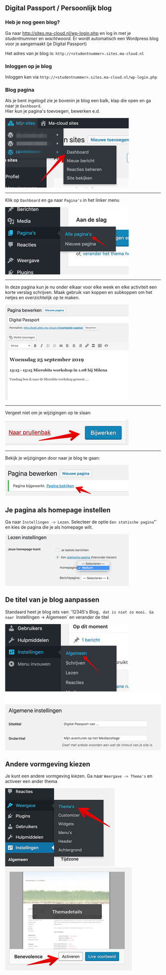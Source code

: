 ## Digital Passport / Persoonlijk blog

### Heb je nog geen blog?

Ga naar http://sites.ma-cloud.nl/wp-login.php en log in met je *studentnummer* en *wachtwoord*. Er wordt automatisch een Wordpress blog voor je aangemaakt (je Digital Passport)
  
Het adres van je blog is: `http://<studentnummer>.sites.ma-cloud.nl`

### Inloggen op je blog
Inloggen kan via `http://<studentnummer>.sites.ma-cloud.nl/wp-login.php`

### Blog pagina
Als je bent ingelogd zie je bovenin je blog een balk, klap die open en ga naar je `Dashboard`.  
Hier kun je pagina's toevoegen, bewerken e.d.

![Wordpress Dashboard](images/menu-dashboard.jpg)

---

Klik op `Dashboard` en ga naar `Pagina's` in het linker menu

![Pagina's](images/menu-paginas-01.jpg)

---

In deze pagina kun je nu onder elkaar voor elke week en elke activiteit een korte verslag schrijven.
Maak gebruik van koppen en subkoppen om het netjes en overzichtelijk op te maken.

![Pagina bewerken](images/page-editor-01.jpg)

---

Vergeet niet om je wijzigingen op te slaan:

![Opslaan](images/save.jpg)

---

Bekijk je wijzigingen door naar je blog te gaan:

![Bekijk](images/view-page.jpg)

## Je pagina als homepage instellen

Ga naar `Instellingen -> Lezen`. Selecteer de optie `Een statische pagina`"` en kies de pagina die je als homepage wilt.

![Homepage instellen](images/homepage-kiezen.jpg) 

## De titel van je blog aanpassen
Standaard heet je blog iets van: '12345's Blog`, dat is niet zo mooi.
Ga naar `Instellingen -> Algemeen`  en verander de titel

![Blog titel](images/blog-titel.jpg) 
![Blog titel](images/site-titel.jpg)

## Andere vormgeving kiezen
Je kunt een andere vormgeving kiezen. Ga naar `Weergave -> Thema's` en activeer een ander thema

![Thema kiezen 01](images/thema-kiezen-01.jpg) 
![Thema kiezen 02](images/thema-kiezen-02.jpg)
 